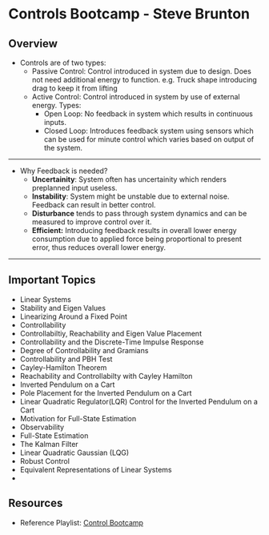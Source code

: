 # Controls Bootcamp - Steve Brunton

## Overview

- Controls are of two types:
    - Passive Control: Control introduced in system due to design. Does not need additional energy to function. e.g. Truck shape introducing drag to keep it from lifting
    - Active Control: Control introduced in system by use of external energy. Types:
        - Open Loop: No feedback in system which results in continuous inputs.
        - Closed Loop: Introduces feedback system using sensors which can be used for minute control which varies based on output of the system.

---

- Why Feedback is needed?
    - **Uncertainity**: System often has uncertainity which renders preplanned input useless.
    - **Instability**: System might be unstable due to external noise. Feedback can result in better control.
    - **Disturbance** tends to pass through system dynamics and can be measured to improve control over it.
    - **Efficient:** Introducing feedback results in overall lower energy consumption due to applied force being proportional to present error, thus reduces overall lower energy.

---

## Important Topics

- Linear Systems
- Stability and Eigen Values
- Linearizing Around a Fixed Point
- Controllability
- Controllabiltiy, Reachability and Eigen Value Placement
- Controllability and the Discrete-Time Impulse Response
- Degree of Controllability and Gramians
- Controllability and PBH Test
- Cayley-Hamilton Theorem
- Reachability and Controllabilty with Cayley Hamilton
- Inverted Pendulum on a Cart
- Pole Placement for the Inverted Pendulum on a Cart
- Linear Quadratic Regulator(LQR) Control for the Inverted Pendulum on a Cart
- Motivation for Full-State Estimation
- Observability
- Full-State Estimation
- The Kalman Filter
- Linear Quadratic Gaussian (LQG)
- Robust Control
- Equivalent Representations of Linear Systems
- 

## Resources

- Reference Playlist: [Control Bootcamp](https://www.youtube.com/playlist?list=PLMrJAkhIeNNR20Mz-VpzgfQs5zrYi085m)